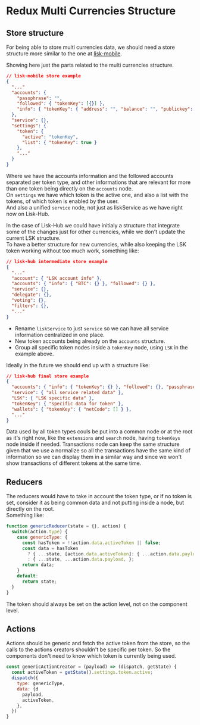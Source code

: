# Redux Multi Currencies Structure

## Store structure
For being able to store multi currencies data, we should need a store structure more similar to the one at [lisk-mobile](https://github.com/liskHQ/lisk-mobile).

Showing here just the parts related to the multi currencies structure.
```json
// lisk-mobile store example
{
  "..."
  "accounts": {
    "passphrase": "",
    "followed": { "tokenKey": [{}] },
    "info": { "tokenKey": { "address": "", "balance": "", "publickey": "", "..." } }
  },
  "service": {},
  "settings": {
    "token": {
      "active": "tokenKey",
      "list": { "tokenKey": true }
    },
    "..."
  }
}
```
Where we have the accounts information and the followed accounts separated per token type, and other informations that are relevant for more than one token being directly on the `accounts` node.  
On `settings` we have which token is the active one, and also a list with the tokens, of which token is enabled by the user.  
And also a unified `service` node, not just as liskService as we have right now on Lisk-Hub.  

In the case of Lisk-Hub we could have initialy a structure that integrate some of the changes just for other currencies, while we don't update the current LSK structure.  
To have a better structure for new currencies, while also keeping the LSK token working without too much work, something like:
```json
// lisk-hub intermediate store example
{
  "..."
  "account": { "LSK account info" },
  "accounts": { "info": { "BTC": {} }, "followed": {} },
  "service": {},
  "delegate": {},
  "voting": {},
  "filters": {},
  "..."
}
```
- Rename `liskService` to just `service` so we can have all service information centralized in one place.  
- New token accounts being already on the `accounts` structure.
- Group all specific token nodes inside a `tokenKey` node, using `LSK` in the example above.

Ideally in the future we should end up with a structure like:
```json
// lisk-hub final store example
{
  "accounts": { "info": { "tokenKey": {} }, "followed": {}, "passphrase": "", "other account common info" },
  "service": { "all service related data" },
  "LSK": { "LSK specific data" },
  "tokenKey": { "specific data for token" },
  "wallets": { "tokenKey": { "netCode": [] } },
  "..."
}
```
Data used by all token types couls be put into a common node or at the root as it's right now, like the `extensions` and `search` node, having `tokenKeys` node inside if needed.
Transactions node can keep the same structure given that we use a normalize so all the transactions have the same kind of information so we can display them in a similar way and since we won't show transactions of different tokens at the same time.

## Reducers
The reducers would have to take in account the token type, or if no token is set, consider it as being common data and not putting inside a node, but directly on the root.  
Something like:
```javascript
function genericReducer(state = {}, action) {
  switch(action.type) {
    case genericType: {
      const hasToken = !!action.data.activeToken || false;
      const data = hasToken
        ? { ...state, [action.data.activeToken]: { ...action.data.payload } }
        : { ...state, ...action.data.payload, };
      return data;
    }
    default:
      return state;
  }
}
```
The token should always be set on the action level, not on the component level.  


## Actions
Actions should be generic and fetch the active token from the store, so the calls to the actions creators shouldn't be specific per token. So the components don't need to know which token is currently being used.
```javascript
const genericActionCreator = (payload) => (dispatch, getState) {
  const activeToken = getState().settings.token.active;
  dispatch({
    type: genericType,
    data: {d
      payload,
      activeToken,
    },
  })
}
```

